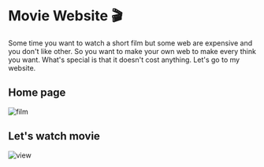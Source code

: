 # Movie Website :clapper:
Some time you want to watch a short film but some web are expensive and you don't like other. So you want to make your own web to make every think you want. What's special is that it doesn't cost anything.
Let's go to my website.
## Home page
![film](https://github.com/user-attachments/assets/78f2ec1f-21fc-4d4c-b942-0a4595c4f89d)
## Let's watch movie
![view](https://github.com/user-attachments/assets/30c62304-f139-44ac-a21b-00e2cb50127e)
